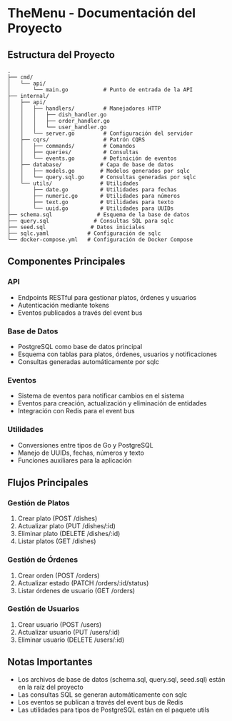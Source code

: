 # TheMenu - Documentación del Proyecto

## Estructura del Proyecto

```
.
├── cmd/
│   └── api/
│       └── main.go           # Punto de entrada de la API
├── internal/
│   ├── api/
│   │   ├── handlers/         # Manejadores HTTP
│   │   │   ├── dish_handler.go
│   │   │   ├── order_handler.go
│   │   │   └── user_handler.go
│   │   └── server.go         # Configuración del servidor
│   ├── cqrs/                 # Patrón CQRS
│   │   ├── commands/         # Comandos
│   │   ├── queries/          # Consultas
│   │   └── events.go         # Definición de eventos
│   ├── database/            # Capa de base de datos
│   │   ├── models.go        # Modelos generados por sqlc
│   │   └── query.sql.go     # Consultas generadas por sqlc
│   └── utils/               # Utilidades
│       ├── date.go          # Utilidades para fechas
│       ├── numeric.go       # Utilidades para números
│       ├── text.go          # Utilidades para texto
│       └── uuid.go          # Utilidades para UUIDs
├── schema.sql              # Esquema de la base de datos
├── query.sql              # Consultas SQL para sqlc
├── seed.sql              # Datos iniciales
├── sqlc.yaml            # Configuración de sqlc
└── docker-compose.yml   # Configuración de Docker Compose
```

## Componentes Principales

### API
- Endpoints RESTful para gestionar platos, órdenes y usuarios
- Autenticación mediante tokens
- Eventos publicados a través del event bus

### Base de Datos
- PostgreSQL como base de datos principal
- Esquema con tablas para platos, órdenes, usuarios y notificaciones
- Consultas generadas automáticamente por sqlc

### Eventos
- Sistema de eventos para notificar cambios en el sistema
- Eventos para creación, actualización y eliminación de entidades
- Integración con Redis para el event bus

### Utilidades
- Conversiones entre tipos de Go y PostgreSQL
- Manejo de UUIDs, fechas, números y texto
- Funciones auxiliares para la aplicación

## Flujos Principales

### Gestión de Platos
1. Crear plato (POST /dishes)
2. Actualizar plato (PUT /dishes/:id)
3. Eliminar plato (DELETE /dishes/:id)
4. Listar platos (GET /dishes)

### Gestión de Órdenes
1. Crear orden (POST /orders)
2. Actualizar estado (PATCH /orders/:id/status)
3. Listar órdenes de usuario (GET /orders)

### Gestión de Usuarios
1. Crear usuario (POST /users)
2. Actualizar usuario (PUT /users/:id)
3. Eliminar usuario (DELETE /users/:id)

## Notas Importantes
- Los archivos de base de datos (schema.sql, query.sql, seed.sql) están en la raíz del proyecto
- Las consultas SQL se generan automáticamente con sqlc
- Los eventos se publican a través del event bus de Redis
- Las utilidades para tipos de PostgreSQL están en el paquete utils 